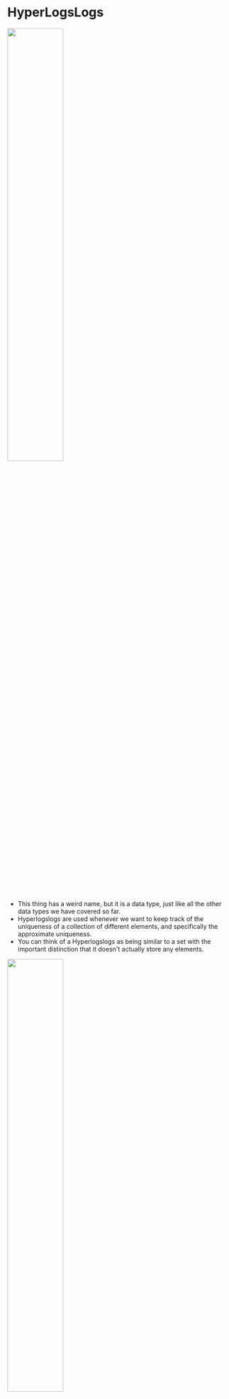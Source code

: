 # HyperLogsLogs

[<img src="./pictures/hyperlogslogs.png" width="50%"/>](./pictures/hyperlogslogs.png)

- This thing has a weird name, but it is a data type, just like all the other data types we have covered so far.
- Hyperlogslogs are used whenever we want to keep track of the uniqueness of a collection of different elements, and specifically the approximate uniqueness.
- You can think of a Hyperlogslogs as being similar to a set with the important distinction that it doesn't actually store any elements.

[<img src="./pictures/pfadd_1.png" width="50%"/>](./pictures/pfadd_1.png)

[<img src="./pictures/pfadd_2.png" width="50%"/>](./pictures/pfadd_2.png)

- `PFADD` with some string or a number that's going to take that string or a number and we can imagine that it's going to add it into this Hyperlogslogs structure over here. Once we add the string in, it doesn't truly get stored inside the Hyperlogslogs. This thing has a very complex algorithm inside of it that looks at this string, does some parsing on it, does some very complex math, and kind of remembers that string, but it doesn't actually store per say.

[<img src="./pictures/pfcount.png" width="50%"/>](./pictures/pfcount.png)

- `PFCOUNT` allows us to look at a Hyperlogslogs and get an approximate count of the number of unique elements that have been added.

`PFADD vegetables celery`
`PFADD vegetables celery`

- So when I run this command, I'm going to get back responsive 1. If I run this command a second time, I'm going to get back 0. So again, first time we add in a string, we get back a 1. Otherwise, if this thing has already been added, we get a 0.

`PFADD vegetables potato`
`PFADD vegetables potato`

- Same as above.

`PFCOUNT vegetables`

[<img src="./pictures/views_problem.png" width="50%"/>](./pictures/views_problem.png)

[<img src="./pictures/solution_1.png" width="50%"/>](./pictures/solution_1.png)

[<img src="./pictures/solution_1_problem.png" width="50%"/>](./pictures/solution_1_problem.png)

- You can imagine that if we have many different items or we have items with many more views than 1 million , well, this is going to start to get really expensive really quickly for such a simple little feature.

[<img src="./pictures/solution_2.png" width="50%"/>](./pictures/solution_2.png)

- So functionally as just about identical to the set implementation. But here's the difference, because the Hyperlogslogs does not actually truly store the individual records. So it doesn't actually store these usernames or the user IDs or anything like that. It has a constant size. It is always just about 12 kilobytes, no matter what, when stored inside of Redis.
- So we could add in a million views, 2 million. 5 million, however, million we want. And we're always going to be keeping only 12 kilobytes worth of data.

[<img src="./pictures/hyperlogslogs.png" width="50%"/>](./pictures/hyperlogslogs.png)

- And it comes back to this downside. I had used the word approximately counting. That is the downside because the Hyperlogslogs doesn't actually truly store these individual items. It only stores a kind of approximation or representation of what it thinks it might have seen in the past, through the use of, like I said, a very fancy algorithm.
- So that is the approximate nature here, and this is the tradeoff we make for not actually storing the original individual items.
- I might not want to use a Hyperlogslogs if I'm trying to keep track of, say, unique user names or unique email addresses. But if it's something like views, I will make that trade off happily.

# Lists

[<img src="./pictures/lists.png" width="50%"/>](./pictures/lists.png)

[<img src="./pictures/list_commands.png" width="50%"/>](./pictures/list_commands.png)

[<img src="./pictures/lpush_rpush.png" width="50%"/>](./pictures/lpush_rpush.png)

[<img src="./pictures/llen_lindex.png" width="50%"/>](./pictures/llen_lindex.png)

`LPUSH temps 25`

`RPUSH temps 27`

`LLEN temps`

`LINDEX temps 0`

`LINDEX temps 1`

`LINDEX temps 2`

`LINDEX temps -1`

- So if We put in a -1, that means go -1, go all the way to the very end of the index or the very end of the list,

`LINDEX temps -2`

- We could put in even more negative numbers, which means go further back from the end a list.

`LINDEX temps -3`

[<img src="./pictures/lrange.png" width="50%"/>](./pictures/lrange.png)

`DEL temps`
`RPUSH temps 25`
`RPUSH temps 27`
`RPUSH temps 25`
`RPUSH temps 30`
`RPUSH temps 24`

`LRANGE temps 0 3`

`LRANGE temps 1 4`

`LRANGE temps 1 345345`

- We can go out of bounds.

`LRANGE temps 0 -1`

- starting to last.

`LRANGE temps 0 -2`

- starting to second last.

[<img src="./pictures/lpos.png" width="50%"/>](./pictures/lpos.png)

`LPOS temps 25`

`LPOS temps 27`

`LPOS temps 33453`

- lpos for a not existing value will return nil.

`LPOS temps 25 RANK 1`

`LPOS temps 25 RANK 2`

- So if I do a rank 2, that means ignore the first instance of 25 and instead find the second instance.

`LPOS temps 25 COUNT 2`

`LPOS temps 25 COUNT 3`

- We are not able to find three instances, so we're just gonna be told about the first two that were actually found.

[<img src="./pictures/lpop_rpop.png" width="50%"/>](./pictures/lpop_rpop.png)

`DEL temps`
`RPUSH temps 25`
`RPUSH temps 27`
`RPUSH temps 25`
`RPUSH temps 30`
`RPUSH temps 24`
